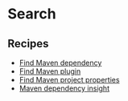 # Search

## Recipes

* [Find Maven dependency](/reference/recipes/maven/search/finddependency.md)
* [Find Maven plugin](/reference/recipes/maven/search/findplugin.md)
* [Find Maven project properties](/reference/recipes/maven/search/findproperties.md)
* [Maven dependency insight](/reference/recipes/maven/search/dependencyinsight.md)


